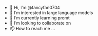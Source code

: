 - 👋 Hi, I’m @fancyfan0704
- 👀 I’m interested in large language models
- 🌱 I’m currently learning promt
- 💞️ I’m looking to collaborate on 
- 📫 How to reach me ...

<!---
fancyfan0704/fancyfan0704 is a ✨ special ✨ repository because its `README.md` (this file) appears on your GitHub profile.
You can click the Preview link to take a look at your changes.
--->
